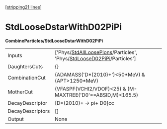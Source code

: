 [[stripping21 lines]](./stripping21-index)

# StdLooseDstarWithD02PiPi

**CombineParticles/StdLooseDstarWithD02PiPi**

|                  |                                                                                                                                                                            |
|------------------|----------------------------------------------------------------------------------------------------------------------------------------------------------------------------|
| Inputs           | ['Phys/[StdAllLoosePions](./stripping21-commonparticles-stdallloosepions)/Particles', 'Phys/[StdLooseD02PiPi](./stripping21-commonparticles-stdloosed02pipi)/Particles'] |
| DaughtersCuts    | {}                                                                                                                                                                         |
| CombinationCut   | (ADAMASS('D\*(2010)+')\<50\*MeV) & (APT\>1250\*MeV)                                                                                                                        |
| MotherCut        | (VFASPF(VCHI2/VDOF)\<25) & (M-MAXTREE('D0'==ABSID,M)\<165.5)                                                                                                               |
| DecayDescriptor  | [D\*(2010)+ -\> pi+ D0]cc                                                                                                                                                |
| DecayDescriptors | []                                                                                                                                                                       |
| Output           | None                                                                                                                                                                       |
